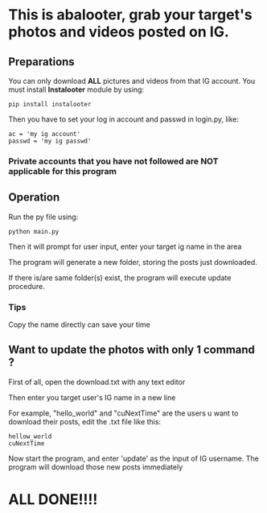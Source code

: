 # This is abalooter, grab your target's photos and videos posted on IG.

## Preparations
You can only download **ALL** pictures and videos from that IG account.
You must install **Instalooter** module by using: 

`pip install instalooter`

Then you have to set your log in account and passwd in login.py, like:
```
ac = 'my ig account'
passwd = 'my ig passwd'
```

### Private accounts that you have not followed are **NOT** applicable for this program

## Operation
Run the py file using:

`python main.py`

Then it will prompt for user input, enter your target ig name in the area

The program will generate a new folder, storing the posts just downloaded.

If there is/are same folder(s) exist, the program will execute update procedure.
### Tips
Copy the name directly can save your time

## Want to update the photos with only **1** command ?
First of all, open the download.txt with any text editor

Then enter you target user's IG name in a new line

For example, "hello_world" and "cuNextTime" are the users u want to download their posts, edit the .txt file like this:
```
hellow_world
cuNextTime
```

Now start the program, and enter 'update' as the input of IG username.
The program will download those new posts immediately
# ALL DONE!!!!
